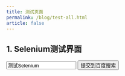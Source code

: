 ```yaml
---
title: 测试页面
permalink: /blog/test-all.html
article: false
---
```


## 1. Selenium测试界面

<form id="tfrm" action="https://www.baidu.com/s" target="_blank">
    <input type="text" id="txtname" name="wd" value="测试Selenium">
    <button>提交到百度搜索</button>
</form>